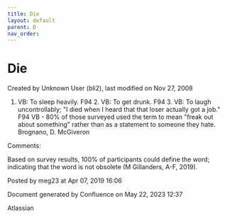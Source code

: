 ```yaml
---
title: Die
layout: default
parent: D
nav_order:
---
```


# Die

Created by  Unknown User (bli2), last modified on Nov 27, 2008

1. VB: To sleep heavily. F94 2. VB: To get drunk. F94 3. VB: To laugh uncontrollably; &quot;I died when I heard that that loser actually got a job.&quot; F94 VB - 80% of those surveyed used the term to mean &quot;freak out about something&quot; rather than as a statement to someone they hate. Brognano, D. McGiveron

Comments:

Based on survey results, 100% of participants could define the word; indicating that the word is not obsolete (M Gillanders, A-F, 2019).

Posted by meg23 at Apr 07, 2019 16:06

Document generated by Confluence on May 22, 2023 12:37

Atlassian
